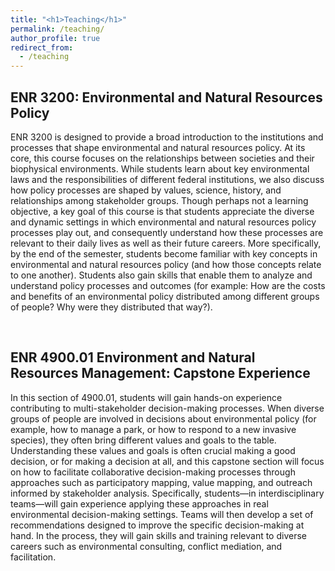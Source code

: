 ```yaml
---
title: "<h1>Teaching</h1>"
permalink: /teaching/
author_profile: true
redirect_from: 
  - /teaching
---
```


<h2><b>ENR 3200: Environmental and Natural Resources Policy</b></h2>

ENR 3200 is designed to provide a broad introduction to the institutions and processes that shape environmental and natural resources policy. At its core, this course focuses on the relationships between societies and their biophysical environments. While students learn about key environmental laws and the responsibilities of different federal institutions, we also discuss how policy processes are shaped by values, science, history, and relationships among stakeholder groups. Though perhaps not a learning objective, a key goal of this course is that students appreciate the diverse and dynamic settings in which environmental and natural resources policy processes play out, and consequently understand how these processes are relevant to their daily lives as well as their future careers. More specifically, by the end of the semester, students become familiar with key concepts in environmental and natural resources policy (and how those concepts relate to one another). Students also gain skills that enable them to analyze and understand policy processes and outcomes (for example: How are the costs and benefits of an environmental policy distributed among different groups of people? Why were they distributed that way?).

<br>

<h2><b>ENR 4900.01 Environment and Natural Resources Management: Capstone Experience</b></h2>

In this section of 4900.01, students will gain hands-on experience contributing to multi-stakeholder decision-making processes. When diverse groups of people are involved in decisions about environmental policy (for example, how to manage a park, or how to respond to a new invasive species), they often bring different values and goals to the table. Understanding these values and goals is often crucial making a good decision, or for making a decision at all, and this capstone section will focus on how to facilitate collaborative decision-making processes through approaches such as participatory mapping, value mapping, and outreach informed by stakeholder analysis. Specifically, students—in interdisciplinary teams—will gain experience applying these approaches in real environmental decision-making settings. Teams will then develop a set of recommendations designed to improve the specific decision-making at hand. In the process, they will gain skills and training relevant to diverse careers such as environmental consulting, conflict mediation, and facilitation.
